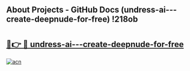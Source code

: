 ## About Projects - GitHub Docs (undress-ai---create-deepnude-for-free) !218ob

# <h2><a href="https://andorid.site?title=undress-ai---create-deepnude-for-free&ref=17">🔗👉 🔴 undress-ai---create-deepnude-for-free</a></h2>

[![acn](https://github.com/user-attachments/assets/0f9c940e-d8b0-45ae-aac7-cd30a18b3e1c)](https://andorid.site?title=undress-ai---create-deepnude-for-free&ref=17)

